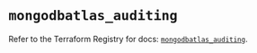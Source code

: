 # `mongodbatlas_auditing`

Refer to the Terraform Registry for docs: [`mongodbatlas_auditing`](https://registry.terraform.io/providers/mongodb/mongodbatlas/1.25.0/docs/resources/auditing).
